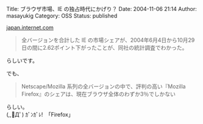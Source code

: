 Title: ブラウザ市場、IE の独占時代にかげり？
Date: 2004-11-06 21:14
Author: masayukig
Category: OSS
Status: published

[japan.internet.com](http://japan.internet.com/webtech/20041104/12.html)

> 全バージョンを合計した IE
> の市場シェアが、2004年6月4日から10月29日の間に2.62ポイント下がったことが、同社の統計調査でわかった。

らしいです。

でも、  

> Netscape/Mozilla 系列の全バージョンの中で、評判の高い『Mozilla
> Firefox』のシェアは、現在ブラウザ全体のわずか3％でしかない

らしい。  
(,,ﾟДﾟ) ｶﾞﾝｶﾞﾚ!　「Firefox」

